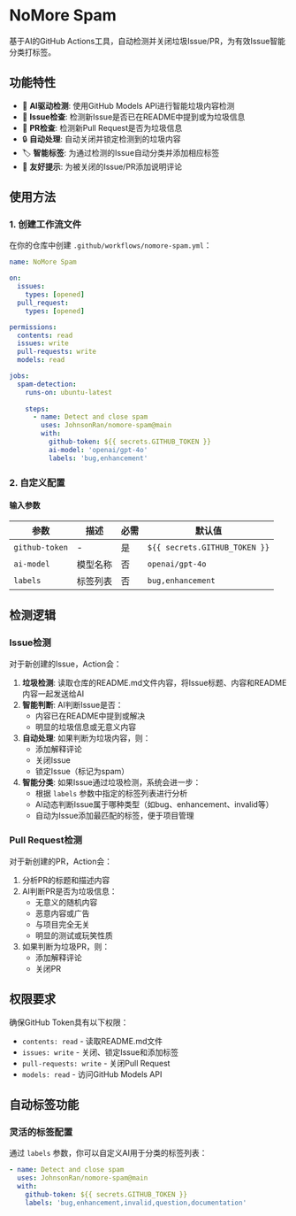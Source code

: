 # NoMore Spam

基于AI的GitHub Actions工具，自动检测并关闭垃圾Issue/PR，为有效Issue智能分类打标签。

## 功能特性

- 🤖 **AI驱动检测**: 使用GitHub Models API进行智能垃圾内容检测
- 📝 **Issue检查**: 检测新Issue是否已在README中提到或为垃圾信息
- 🔄 **PR检查**: 检测新Pull Request是否为垃圾信息
- 🔒 **自动处理**: 自动关闭并锁定检测到的垃圾内容
- 🏷️ **智能标签**: 为通过检测的Issue自动分类并添加相应标签
- 💬 **友好提示**: 为被关闭的Issue/PR添加说明评论

## 使用方法

### 1. 创建工作流文件

在你的仓库中创建 `.github/workflows/nomore-spam.yml`：

```yaml
name: NoMore Spam

on:
  issues:
    types: [opened]
  pull_request:
    types: [opened]

permissions:
  contents: read
  issues: write
  pull-requests: write
  models: read

jobs:
  spam-detection:
    runs-on: ubuntu-latest
    
    steps:
      - name: Detect and close spam
        uses: JohnsonRan/nomore-spam@main
        with:
          github-token: ${{ secrets.GITHUB_TOKEN }}
          ai-model: 'openai/gpt-4o'
          labels: 'bug,enhancement'
```

### 2. 自定义配置

#### 输入参数

| 参数 | 描述 | 必需 | 默认值 |
|------|------|------|--------|
| `github-token` | - | 是 | `${{ secrets.GITHUB_TOKEN }}` |
| `ai-model` | 模型名称 | 否 | `openai/gpt-4o` |
| `labels` | 标签列表 | 否 | `bug,enhancement` |

## 检测逻辑

### Issue检测

对于新创建的Issue，Action会：

1. **垃圾检测**: 读取仓库的README.md文件内容，将Issue标题、内容和README内容一起发送给AI
2. **智能判断**: AI判断Issue是否：
   - 内容已在README中提到或解决
   - 明显的垃圾信息或无意义内容
3. **自动处理**: 如果判断为垃圾内容，则：
   - 添加解释评论
   - 关闭Issue
   - 锁定Issue（标记为spam）
4. **智能分类**: 如果Issue通过垃圾检测，系统会进一步：
   - 根据 `labels` 参数中指定的标签列表进行分析
   - AI动态判断Issue属于哪种类型（如bug、enhancement、invalid等）
   - 自动为Issue添加最匹配的标签，便于项目管理

### Pull Request检测

对于新创建的PR，Action会：

1. 分析PR的标题和描述内容
2. AI判断PR是否为垃圾信息：
   - 无意义的随机内容
   - 恶意内容或广告
   - 与项目完全无关
   - 明显的测试或玩笑性质
3. 如果判断为垃圾PR，则：
   - 添加解释评论
   - 关闭PR

## 权限要求

确保GitHub Token具有以下权限：

- `contents: read` - 读取README.md文件
- `issues: write` - 关闭、锁定Issue和添加标签
- `pull-requests: write` - 关闭Pull Request
- `models: read` - 访问GitHub Models API

## 自动标签功能

### 灵活的标签配置

通过 `labels` 参数，你可以自定义AI用于分类的标签列表：

```yaml
- name: Detect and close spam
  uses: JohnsonRan/nomore-spam@main
  with:
    github-token: ${{ secrets.GITHUB_TOKEN }}
    labels: 'bug,enhancement,invalid,question,documentation'
```
